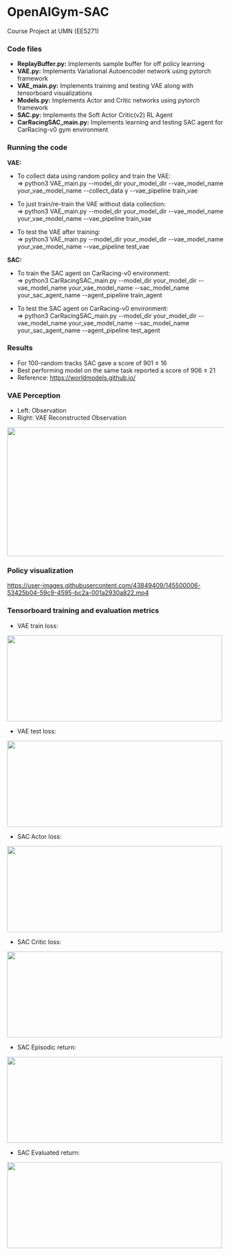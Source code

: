 # OpenAIGym-SAC
Course Project at UMN (EE5271)

### Code files
* **ReplayBuffer.py:** Implements sample buffer for off policy learning
* **VAE.py:** Implements Variational Autoencoder network using pytorch framework 
* **VAE_main.py:** Implements training and testing VAE along with tensorboard visualizations
* **Models.py:** Implements Actor and Critic networks using pytorch framework
* **SAC.py:** Implements the Soft Actor Critic(v2) RL Agent 
* **CarRacingSAC_main.py:** Implements learning and testing SAC agent for CarRacing-v0 gym environment 

### Running the code
**VAE:**
* To collect data using random policy and train the VAE: <br />
=> python3 VAE_main.py --model_dir your_model_dir --vae_model_name your_vae_model_name --collect_data y --vae_pipeline train_vae

* To just train/re-train the VAE without data collection: <br />
=> python3 VAE_main.py --model_dir your_model_dir --vae_model_name your_vae_model_name --vae_pipeline train_vae

* To test the VAE after training: <br />
=> python3 VAE_main.py --model_dir your_model_dir --vae_model_name your_vae_model_name --vae_pipeline test_vae

**SAC:**
* To train the SAC agent on CarRacing-v0 environment: <br />
=> python3 CarRacingSAC_main.py --model_dir your_model_dir --vae_model_name your_vae_model_name --sac_model_name your_sac_agent_name --agent_pipeline train_agent
  
* To test the SAC agent on CarRacing-v0 environment: <br />
=> python3 CarRacingSAC_main.py --model_dir your_model_dir --vae_model_name your_vae_model_name --sac_model_name your_sac_agent_name --agent_pipeline test_agent

### Results
* For 100-random tracks SAC gave a score of 901 &pm; 16 <br />
* Best performing model on the same task reported a score of 906 &pm; 21 <br />
* Reference: https://worldmodels.github.io/ <br />

### VAE Perception
* Left: Observation
* Right: VAE Reconstructed Observation
<img src="https://user-images.githubusercontent.com/43849409/145502470-a5340fc0-98d7-4ece-bbd9-f161e16a21ce.gif" width="750" height="300" />

### Policy visualization
https://user-images.githubusercontent.com/43849409/145500006-53425b04-59c9-4595-bc2a-001a2930a822.mp4


### Tensorboard training and evaluation metrics
* VAE train loss:
<img src="https://user-images.githubusercontent.com/43849409/145497069-b1954023-88a9-4d79-aad7-1c327a8919bd.jpg" width="500" height="200" />

* VAE test loss:
<img src="https://user-images.githubusercontent.com/43849409/145497089-6174e3d9-fd34-493c-a093-2dd8849f6391.jpg" width="500" height="200" />

* SAC Actor loss:
<img src="https://user-images.githubusercontent.com/43849409/145497119-4558ded8-395c-4db7-a652-c5c6c422290a.jpg" width="500" height="200" />

* SAC Critic loss:
<img src="https://user-images.githubusercontent.com/43849409/145497138-7d40e656-af1a-470f-a34e-148082f03129.jpg" width="500" height="200" />

* SAC Episodic return:
<img src="https://user-images.githubusercontent.com/43849409/145497191-447f64e5-647d-455f-a14a-6136d626cdd3.jpg" width="500" height="200" />

* SAC Evaluated return:
<img src="https://user-images.githubusercontent.com/43849409/145497209-0177be7a-d7de-42a9-927f-c4847b11133f.jpg" width="500" height="200" />



